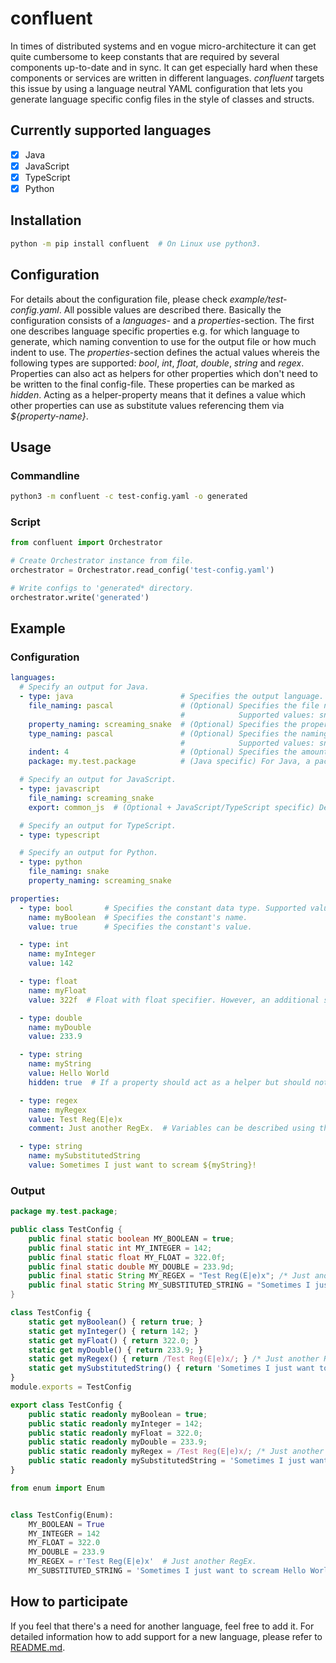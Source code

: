 # confluent
In times of distributed systems and en vogue micro-architecture it can get quite cumbersome to keep constants that are required by several components up-to-date and in sync. It can get especially hard when these components or services are written in different languages. *confluent* targets this issue by using a language neutral YAML configuration that lets you generate language specific config files in the style of classes and structs.

## Currently supported languages
- [x] Java
- [x] JavaScript
- [x] TypeScript
- [x] Python

## Installation
```bash
python -m pip install confluent  # On Linux use python3.
```

## Configuration
For details about the configuration file, please check *example/test-config.yaml*. All possible values are described there. Basically the configuration consists of a *languages*- and a *properties*-section. The first one describes language specific properties e.g. for which language to generate, which naming convention to use for the output file or how much indent to use. The *properties*-section defines the actual values whereis the following types are supported: *bool*, *int*, *float*, *double*, *string* and *regex*. Properties can also act as helpers for other properties which don't need to be written to the final config-file. These properties can be marked as *hidden*. Acting as a helper-property means that it defines a value which other properties can use as substitute values referencing them via *${property-name}*.

## Usage
### Commandline
```bash
python3 -m confluent -c test-config.yaml -o generated
```

### Script
```python
from confluent import Orchestrator

# Create Orchestrator instance from file.
orchestrator = Orchestrator.read_config('test-config.yaml')

# Write configs to 'generated* directory.
orchestrator.write('generated')
```

## Example

### Configuration
```yaml
languages:
  # Specify an output for Java.
  - type: java                        # Specifies the output language. Supported values are: java | javascript | typescript | python
    file_naming: pascal               # (Optional) Specifies the file naming convention. Defaults to the file-name without the extension.
                                      #            Supported values: snake | screaming_snake | camel | pascal | kebap.
    property_naming: screaming_snake  # (Optional) Specifies the property naming convention. Supported values: snake | screaming_snake | camel | pascal | kebap
    type_naming: pascal               # (Optional) Specifies the naming convention for the generated type. The default value is language specific.
                                      #            Supported values: snake | screaming_snake | camel | pascal | kebap
    indent: 4                         # (Optional) Specifies the amount of spaces before each constant. Defaults to 4.
    package: my.test.package          # (Java specific) For Java, a package name must be specified.

  # Specify an output for JavaScript.
  - type: javascript
    file_naming: screaming_snake
    export: common_js  # (Optional + JavaScript/TypeScript specific) Defines how to export the class. Supported values are: esm | common_js | none. Defaults to esm.

  # Specify an output for TypeScript.
  - type: typescript

  # Specify an output for Python.
  - type: python
    file_naming: snake
    property_naming: screaming_snake

properties:
  - type: bool       # Specifies the constant data type. Supported values: bool | int | float | double | string | regex
    name: myBoolean  # Specifies the constant's name.
    value: true      # Specifies the constant's value.

  - type: int
    name: myInteger
    value: 142

  - type: float
    name: myFloat
    value: 322f  # Float with float specifier. However, an additional specifier (f) is not required and will be trimmed.

  - type: double
    name: myDouble
    value: 233.9

  - type: string
    name: myString
    value: Hello World
    hidden: true  # If a property should act as a helper but should not be written to the generated file, it must be marked as 'hidden'.

  - type: regex
    name: myRegex
    value: Test Reg(E|e)x
    comment: Just another RegEx.  # Variables can be described using the comment property.

  - type: string
    name: mySubstitutedString
    value: Sometimes I just want to scream ${myString}!
```

### Output
```java
package my.test.package;

public class TestConfig {
    public final static boolean MY_BOOLEAN = true;
    public final static int MY_INTEGER = 142;
    public final static float MY_FLOAT = 322.0f;
    public final static double MY_DOUBLE = 233.9d;
    public final static String MY_REGEX = "Test Reg(E|e)x"; /* Just another RegEx. */
    public final static String MY_SUBSTITUTED_STRING = "Sometimes I just want to scream Hello World!";
}
```

```javascript
class TestConfig {
    static get myBoolean() { return true; }
    static get myInteger() { return 142; }
    static get myFloat() { return 322.0; }
    static get myDouble() { return 233.9; }
    static get myRegex() { return /Test Reg(E|e)x/; } /* Just another RegEx. */
    static get mySubstitutedString() { return 'Sometimes I just want to scream Hello World!'; }
}
module.exports = TestConfig
```

```typescript
export class TestConfig {
    public static readonly myBoolean = true;
    public static readonly myInteger = 142;
    public static readonly myFloat = 322.0;
    public static readonly myDouble = 233.9;
    public static readonly myRegex = /Test Reg(E|e)x/; /* Just another RegEx. */
    public static readonly mySubstitutedString = 'Sometimes I just want to scream Hello World!';
}
```

```python
from enum import Enum


class TestConfig(Enum):
    MY_BOOLEAN = True
    MY_INTEGER = 142
    MY_FLOAT = 322.0
    MY_DOUBLE = 233.9
    MY_REGEX = r'Test Reg(E|e)x'  # Just another RegEx.
    MY_SUBSTITUTED_STRING = 'Sometimes I just want to scream Hello World!'
```

## How to participate
If you feel that there's a need for another language, feel free to add it. For detailed information how to add support for a new language, please refer to [README.md](https://github.com/monstermichl/confluent/tree/main/misc/language_support/README.md).
